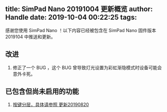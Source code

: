 title: SimPad Nano 20191004 更新概览
author: Handle
date: 2019-10-04 00:22:25
tags:
---
感谢您使用 SimPad Nano ！以下内容已经被包含在 SimPad Nano 固件版本 2019104 中推送和更新。

<!--more-->

## 改进

1. 修正了一个 BUG ，这个 BUG 曾导致灯光设置为彩虹渐隐模式时设备可能会意外卡死。

## 已包含但尚未启用的功能

1. [按键分层，具体请参照 更新20190820](/simblog/2019/08/20/SimPad-Nano-%E6%9B%B4%E6%96%B0%E6%A6%82%E8%A7%88/)